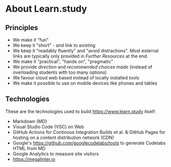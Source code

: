 # About Learn.study

## Principles

- We make it "fun"
- We keep it "short" - and link to existing
- We keep it "readably fluently" and "avoid distractions".
  Most external links are typically only provided in _Further Resources_ at the end.
- We make it "practical", "hands on", "pragmatic"
- We provide _direction_ and _recommended choices made_
  (instead of overloading students with too many options)
- We favour cloud web based instead of locally installed tools
- We make it possible to use on mobile devices like phones and tables

## Technologies

These are the technologies used to build https://www.learn.study itself:

- Markdown (MD)
- Visual Studio Code (VSC) on Web
- GitHub Actions for Continous Integration Builds et al.
  & GitHub Pages for hosting on a content distribution network (CDN)
- Google's https://github.com/googlecodelabs/tools to generate Codelabs HTML from MD
- Google Analytics to measure site visitors
- https://megalinter.io

<!-- TODO Link to learn/ lessons introducing each of these technologies! -->

<!-- TODO Move this to a learn/meta/technology/README.md and generate a presentation from it? -->
